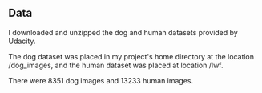 
## Data

I downloaded and unzipped the dog and human datasets provided by Udacity. 

The dog dataset was placed in my project's home directory at the location /dog_images, and the human dataset was placed at location /lwf.

There were 8351 dog images and 13233 human images.
